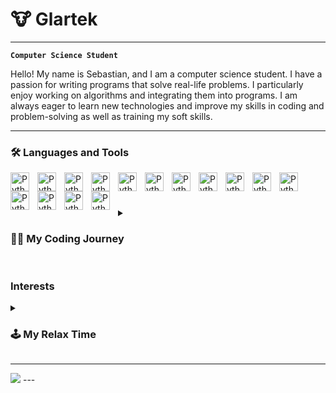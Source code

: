 # 🐮  Glartek

---

**`Computer Science Student`**

Hello! My name is Sebastian, and I am a computer science student. I have a passion for writing programs that solve real-life problems. I particularly enjoy working on algorithms and integrating them into programs. I am always eager to learn new technologies and improve my skills in coding and problem-solving as well as training my soft skills.

---
### 🛠️ Languages and Tools
<img align="left" alt="Python" width="30px" style="padding-right:10px;" src="https://cdn.jsdelivr.net/gh/devicons/devicon@latest/icons/python/python-original.svg"/>
<img align="left" alt="Python" width="30px" style="padding-right:10px;" src="https://cdn.jsdelivr.net/gh/devicons/devicon@latest/icons/pycharm/pycharm-original.svg"/>
<img align="left" alt="Python" width="30px" style="padding-right:10px;" src="https://cdn.jsdelivr.net/gh/devicons/devicon@latest/icons/numpy/numpy-original.svg"/>
<img align="left" alt="Python" width="30px" style="padding-right:10px;" src="https://cdn.jsdelivr.net/gh/devicons/devicon@latest/icons/jupyter/jupyter-original.svg"/>
<img align="left" alt="Python" width="30px" style="padding-right:10px;" src="https://cdn.jsdelivr.net/gh/devicons/devicon@latest/icons/pandas/pandas-original.svg"/>
<img align="left" alt="Python" width="30px" style="padding-right:10px;" src="https://cdn.jsdelivr.net/gh/devicons/devicon@latest/icons/tensorflow/tensorflow-original.svg"/>
<img align="left" alt="Python" width="30px" style="padding-right:10px;" src="https://cdn.jsdelivr.net/gh/devicons/devicon@latest/icons/godot/godot-original.svg"/>
<img align="left" alt="Python" width="30px" style="padding-right:10px;" src="https://cdn.jsdelivr.net/gh/devicons/devicon@latest/icons/java/java-original.svg"/>
<img align="left" alt="Python" width="30px" style="padding-right:10px;" src="https://cdn.jsdelivr.net/gh/devicons/devicon@latest/icons/intellij/intellij-original.svg"/>
<img align="left" alt="Python" width="30px" style="padding-right:10px;" src="https://cdn.jsdelivr.net/gh/devicons/devicon@latest/icons/vscode/vscode-original.svg"/>
<img align="left" alt="Python" width="30px" style="padding-right:10px;" src="https://cdn.jsdelivr.net/gh/devicons/devicon@latest/icons/linux/linux-original.svg"/>
<img align="left" alt="Python" width="30px" style="padding-right:10px;" src="https://cdn.jsdelivr.net/gh/devicons/devicon@latest/icons/latex/latex-original.svg"/>
<img align="left" alt="Python" width="30px" style="padding-right:10px;" src="https://cdn.jsdelivr.net/gh/devicons/devicon@latest/icons/cplusplus/cplusplus-original.svg"/> 
<img align="left" alt="Python" width="30px" style="padding-right:10px;" src="https://cdn.jsdelivr.net/gh/devicons/devicon@latest/icons/git/git-original.svg"/> 
<img align="left" alt="Python" width="30px" style="padding-right:10px;" src="https://cdn.jsdelivr.net/gh/devicons/devicon@latest/icons/ubuntu/ubuntu-original.svg"/>
<br />

#

<!--
### 📊 Stats

![Forrest's GitHub stats](https://github-readme-stats.vercel.app/api?username=glartek2&show_icons=true&theme=dracula)

<!-- ![GitHub Streak](https://streak-stats.demolab.com?user=glartek2&theme=dracula&border_radius=4.5) -->

<details>
 <summary><h3>👨‍💻 My Coding Journey</h3></summary>
    My journey into coding began in middle school when I initially joined a computer science class for its Photoshop course. However, I quickly became captivated by coding after our teacher posed algorithm questions to students from other courses. I love a good puzzle, and this sparked my interest in programming.
    For a couple of years, I delved deeply into problem-solving and math, almost completely pausing my coding activities. When the time came to choose a career path, I realized that creating and integrating real-life solutions was more exciting to me than theoretical calculations. Now, after two years of college, I am pursuing my Computer Science degree with a focus on algorithms.
</details>


#

### Interests
<details>
  <summary><h3> 🕹️ My Relax Time </h3></summary>
I am a huge fan of Souls games, with Sekiro being my favorite. These games teach patience and determination to overcome obstacles. I also enjoy playing Minecraft, where I can unleash my creativity or simply relax and immerse myself in a good story. This love for engaging narratives extends to books and movies as well.

Gaming is also a way for me to connect with my long-distance friends. Additionally, like most people, I enjoy listening to music, particularly soundtracks from games and movies I've experienced. Music helps me focus while working.

Another passion of mine is gastronomy. While I don't cook often, I love watching and reading about cooking techniques and products from different countries. Learning about various food cultures fascinates me, and I dream of traveling to these countries to try their local cuisine and do some sightseeing.

</details>


---
<img src="https://media.giphy.com/media/2lSNErRCiZPck/giphy.gif?cid=790b7611fxu5p5fodu6mtnjktv6x7yxuny7e9eqo5dr2vowb&ep=v1_gifs_search&rid=giphy.gif&ct=g">
---
